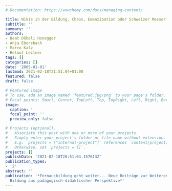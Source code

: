 ```yaml
---
# Documentation: https://wowchemy.com/docs/managing-content/

title: Wikis in der Bildung, Chaos, Emanzipation oder Schweizer Messer?
subtitle: ''
summary: ''
authors:
- Beat Döbeli Honegger
- Anja Ebersbach
- Marco Kalz
- Helmut Leitner
tags: []
categories: []
date: '2005-01-01'
lastmod: 2021-02-18T21:51:04+01:00
featured: false
draft: false

# Featured image
# To use, add an image named `featured.jpg/png` to your page's folder.
# Focal points: Smart, Center, TopLeft, Top, TopRight, Left, Right, BottomLeft, Bottom, BottomRight.
image:
  caption: ''
  focal_point: ''
  preview_only: false

# Projects (optional).
#   Associate this post with one or more of your projects.
#   Simply enter your project's folder or file name without extension.
#   E.g. `projects = ["internal-project"]` references `content/project/deep-learning/index.md`.
#   Otherwise, set `projects = []`.
projects: []
publishDate: '2021-02-18T20:51:04.157613Z'
publication_types:
- '2'
abstract: ''
publication: '*Fernausbildung geht weiter... Neue Beiträge zur Weiterentwicklung technologiegestützter
  Bildung aus pädagogisch-didaktischer Perspektive*'
---
```

